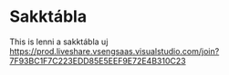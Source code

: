 # Sakktábla
This is lenni a sakktábla
uj
https://prod.liveshare.vsengsaas.visualstudio.com/join?7F93BC1F7C223EDD85E5EEF9E72E4B310C23
